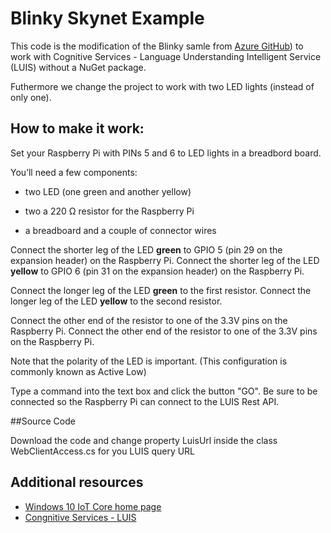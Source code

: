 Blinky Skynet Example
===============

This code is the modification of the Blinky samle from [Azure GitHub](https://developer.microsoft.com/en-us/windows/iot/samples/helloblinky)) to work with Cognitive Services - Language Understanding Intelligent Service (LUIS) without a NuGet package.

Futhermore we change the project to work with two LED lights (instead of only one). 

## How to make it work:

Set your Raspberry Pi with PINs 5 and 6 to LED lights in a breadbord board.

You’ll need a few components:

* two LED (one green and another yellow)

* two a 220 Ω resistor for the Raspberry Pi

* a breadboard and a couple of connector wires

Connect the shorter leg of the LED **green** to GPIO 5 (pin 29 on the expansion header) on the Raspberry Pi.
Connect the shorter leg of the LED **yellow** to GPIO 6 (pin 31 on the expansion header) on the Raspberry Pi.

Connect the longer leg of the LED **green** to the first resistor.
Connect the longer leg of the LED **yellow** to the second resistor.

Connect the other end of the resistor to one of the 3.3V pins on the Raspberry Pi.
Connect the other end of the resistor to one of the 3.3V pins on the Raspberry Pi.

Note that the polarity of the LED is important. (This configuration is commonly known as Active Low)

Type a command into the text box and click the button "GO". Be sure to be connected so the Raspberry Pi can connect to the LUIS Rest API.

##Source Code

Download the code and change property LuisUrl inside the class WebClientAccess.cs for you LUIS query URL

## Additional resources
* [Windows 10 IoT Core home page](https://developer.microsoft.com/en-us/windows/iot/)
* [Congnitive Services - LUIS](https://docs.microsoft.com/en-us/azure/cognitive-services/luis/home)

